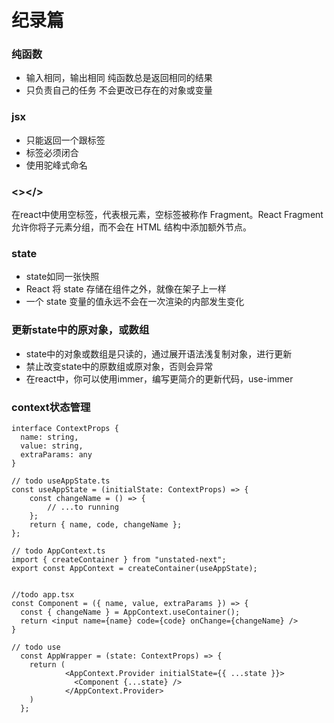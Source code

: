 # 纪录篇

### 纯函数 

- 输入相同，输出相同
  纯函数总是返回相同的结果
- 只负责自己的任务
  不会更改已存在的对象或变量
  

### jsx

- 只能返回一个跟标签
- 标签必须闭合
- 使用驼峰式命名

###  <></>

在react中使用空标签，代表根元素，空标签被称作 Fragment。React Fragment 允许你将子元素分组，而不会在 HTML 结构中添加额外节点。


### state

- state如同一张快照
- React 将 state 存储在组件之外，就像在架子上一样
- 一个 state 变量的值永远不会在一次渲染的内部发生变化


### 更新state中的原对象，或数组

- state中的对象或数组是只读的，通过展开语法浅复制对象，进行更新
- 禁止改变state中的原数组或原对象，否则会异常
- 在react中，你可以使用immer，编写更简介的更新代码，use-immer


### context状态管理
```tsx
interface ContextProps {
  name: string,
  value: string,
  extraParams: any
}

// todo useAppState.ts
const useAppState = (initialState: ContextProps) => {
    const changeName = () => {
        // ...to running
    };
    return { name, code, changeName };
};

// todo AppContext.ts
import { createContainer } from "unstated-next";
export const AppContext = createContainer(useAppState);


//todo app.tsx
const Component = ({ name, value, extraParams }) => {
  const { changeName } = AppContext.useContainer();
  return <input name={name} code={code} onChange={changeName} />
}

// todo use
  const AppWrapper = (state: ContextProps) => {
    return (
            <AppContext.Provider initialState={{ ...state }}>
              <Component {...state} />
            </AppContext.Provider>
    )
  };
```

